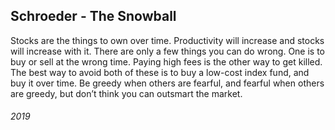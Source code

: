 ## Schroeder - The Snowball

Stocks are the things to own over time.
Productivity will increase and stocks will increase with it.
There are only a few things you can do wrong.
One is to buy or sell at the wrong time.
Paying high fees is the other way to get killed.
The best way to avoid both of these is to buy a low-cost index fund, and buy it over time.
Be greedy when others are fearful, and fearful when others are greedy, but don’t think you can outsmart the market.


###### 2019